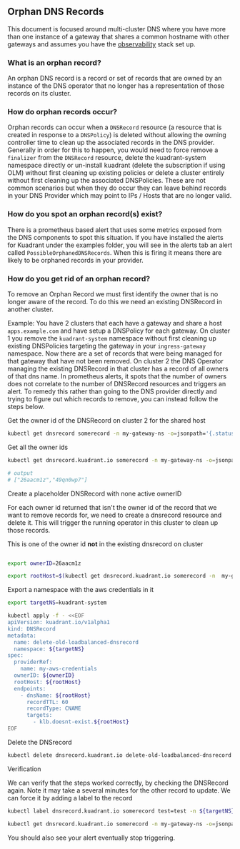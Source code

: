 ## Orphan DNS Records

This document is focused around multi-cluster DNS where you have more than one instance of a gateway that shares a common hostname with other gateways and assumes you have the [observability](https://docs.kuadrant.io/0.10.0/kuadrant-operator/doc/observability/examples/) stack set up.

### What is an orphan record?

An orphan DNS record is a record or set of records that are owned by an instance of the DNS operator that no longer has a representation of those records on its cluster.

### How do orphan records occur?

Orphan records can occur when a `DNSRecord` resource (a resource that is created in response to a `DNSPolicy`) is deleted without allowing the owning controller time to clean up the associated records in the DNS provider. Generally in order for this to happen, you would need to force remove a `finalizer` from the `DNSRecord` resource, delete the kuadrant-system namespace directly or un-install kuadrant (delete the subscription if using OLM) without first cleaning up existing policies or delete a cluster entirely without first cleaning up the associated DNSPolicies. These are not common scenarios but when they do occur they can leave behind records in your DNS Provider which may point to IPs / Hosts that are no longer valid. 


### How do you spot an orphan record(s) exist?

There is a prometheus based alert that uses some metrics exposed from the DNS components to spot this situation. If you have installed the alerts for Kuadrant under the examples folder, you will see in the alerts tab an alert called `PossibleOrphanedDNSRecords`. When this is firing it means there are likely to be orphaned records in your provider.

### How do you get rid of an orphan record?

To remove an Orphan Record we must first identify the owner that is no longer aware of the record. To do this we need an existing DNSRecord in another cluster.

Example: You have 2 clusters that each have a gateway and share a host `apps.example.com` and have setup a DNSPolicy for each gateway. On cluster 1 you remove the `kuadrant-system` namespace without first cleaning up existing DNSPolicies targeting the gateway in your `ingress-gateway` namespace. Now there are a set of records that were being managed for that gateway that have not been removed. 
On cluster 2 the DNS Operator managing the existing DNSRecord in that cluster has a record of all owners of that dns name. 
In prometheus alerts, it spots that the number of owners does not correlate to the number of DNSRecord resources and triggers an alert. 
To remedy this rather than going to the DNS provider directly and trying to figure out which records to remove, you can instead follow the steps below.

Get the owner id of the DNSRecord on cluster 2 for the shared host 

```sh
kubectl get dnsrecord somerecord -n my-gateway-ns -o=jsonpath='{.status.ownerID}'
```

Get all the owner ids

```sh
kubectl get dnsrecord.kuadrant.io somerecord -n my-gateway-ns -o=jsonpath='{.status.domainOwners}'

# output
# ["26aacm1z","49qn0wp7"]
```

Create a placeholder DNSRecord with none active ownerID


For each owner id returned that isn't the owner id of the record that we want to remove records for, we need to create a dnsrecord resource and delete it. This will trigger the running operator in this cluster to clean up those records.

This is one of the owner id **not** in the existing dnsrecord on cluster
```sh

export ownerID=26aacm1z  

export rootHost=$(kubectl get dnsrecord.kuadrant.io somerecord -n  my-gateway-ns -o=jsonpath='{.spec.rootHost}')
```


Export a namespace with the aws credentials in it
```sh
export targetNS=kuadrant-system 

kubectl apply -f - <<EOF
apiVersion: kuadrant.io/v1alpha1
kind: DNSRecord
metadata:
  name: delete-old-loadbalanced-dnsrecord
  namespace: ${targetNS}
spec:
  providerRef:
    name: my-aws-credentials
  ownerID: ${ownerID}
  rootHost: ${rootHost}
  endpoints:
    - dnsName: ${rootHost}
      recordTTL: 60
      recordType: CNAME
      targets:
        - klb.doesnt-exist.${rootHost}
EOF

```

Delete the DNSrecord

```sh
kubectl delete dnsrecord.kuadrant.io delete-old-loadbalanced-dnsrecord -n ${targetNS} 
```

Verification 

We can verify that the steps worked correctly, by checking the DNSRecord again. Note it may take a several minutes for the other record to update. We can force it by adding a label to the record

```sh
kubectl label dnsrecord.kuadrant.io somerecord test=test -n ${targetNS}

kubectl get dnsrecord.kuadrant.io somerecord -n my-gateway-ns -o=jsonpath='{.status.domainOwners}'

```

You should also see your alert eventually stop triggering.
